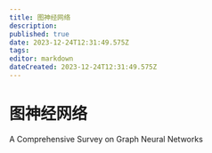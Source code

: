 ```yaml
---
title: 图神经网络
description: 
published: true
date: 2023-12-24T12:31:49.575Z
tags: 
editor: markdown
dateCreated: 2023-12-24T12:31:49.575Z
---
```


# 图神经网络

A Comprehensive Survey on Graph Neural Networks

